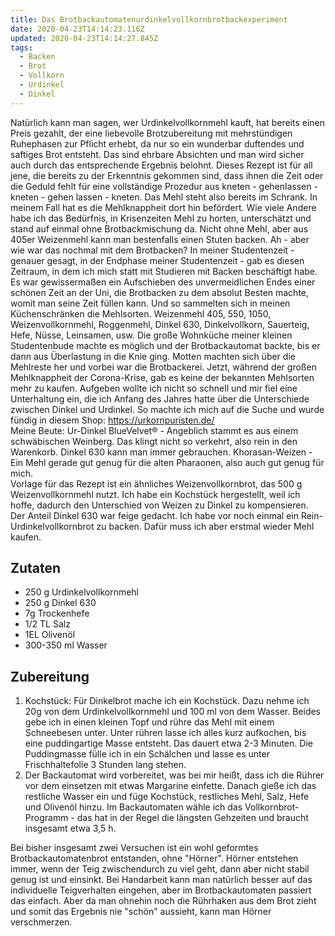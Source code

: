 ```yaml
---
title: Das Brotbackautomatenurdinkelvollkornbrotbackexperiment
date: 2020-04-23T14:14:23.116Z
updated: 2020-04-23T14:14:27.845Z
tags:
  - Backen
  - Brot
  - Vollkorn
  - Urdinkel
  - Dinkel
---
```

Natürlich kann man sagen, wer Urdinkelvollkornmehl kauft, hat bereits einen Preis gezahlt, der eine liebevolle Brotzubereitung mit mehrstündigen Ruhephasen zur Pflicht erhebt, da nur so ein wunderbar duftendes und saftiges Brot entsteht. Das sind ehrbare Absichten und man wird sicher auch durch das entsprechende Ergebnis belohnt. Dieses Rezept ist für all jene, die bereits zu der Erkenntnis gekommen sind, dass ihnen die Zeit oder die Geduld fehlt für eine vollständige Prozedur aus kneten - gehenlassen -  kneten - gehen lassen - kneten. Das Mehl steht also bereits im Schrank. In meinem Fall hat es die Mehlknappheit dort hin befördert. Wie viele Andere habe ich das Bedürfnis, in Krisenzeiten Mehl zu horten, unterschätzt und stand auf einmal ohne Brotbackmischung da. Nicht ohne Mehl, aber aus 405er Weizenmehl kann man bestenfalls einen Stuten backen. Ah - aber wie war das nochmal mit dem Brotbacken? In meiner Studentenzeit - genauer gesagt, in der Endphase meiner Studentenzeit - gab es diesen Zeitraum, in dem ich mich statt mit Studieren mit Backen beschäftigt habe. Es war gewissermaßen ein Aufschieben des unvermeidlichen Endes einer schönen Zeit an der Uni, die Brotbacken zu dem absolut Besten machte, womit man seine Zeit füllen kann. Und so sammelten sich in meinen Küchenschränken die Mehlsorten. Weizenmehl 405, 550, 1050, Weizenvollkornmehl, Roggenmehl, Dinkel 630, Dinkelvollkorn, Sauerteig, Hefe, Nüsse, Leinsamen, usw. Die große Wohnküche meiner kleinen Studentenbude machte es möglich und der Brotbackautomat backte, bis er dann aus Überlastung in die Knie ging. Motten machten sich über die Mehlreste her und vorbei war die Brotbackerei. 
Jetzt, während der großen Mehlknappheit der Corona-Krise, gab es keine der bekannten Mehlsorten mehr zu kaufen. Aufgeben wollte ich nicht so schnell und mir fiel eine Unterhaltung ein, die ich Anfang des Jahres hatte über die Unterschiede zwischen Dinkel und Urdinkel. So machte ich mich auf die Suche und wurde fündig in diesem Shop: <https://urkornpuristen.de/><br>
Meine Beute: Ur-Dinkel BlueVelvet® - Angeblich stammt es aus einem schwäbischen Weinberg. Das klingt nicht so verkehrt, also rein in den Warenkorb. Dinkel 630 kann man immer gebrauchen. Khorasan-Weizen - Ein Mehl gerade gut genug für die alten Pharaonen, also auch gut genug für mich.<br>
Vorlage für das Rezept ist ein ähnliches Weizenvollkornbrot, das 500 g Weizenvollkornmehl nutzt. Ich habe ein Kochstück hergestellt, weil ich hoffe, dadurch den Unterschied von Weizen zu Dinkel zu kompensieren. Der Anteil Dinkel 630 war feige gedacht. Ich habe vor noch einmal ein Rein-Urdinkelvollkornbrot zu backen. Dafür muss ich aber erstmal wieder Mehl kaufen.<br>

## Zutaten

* 250 g Urdinkelvollkornmehl
* 250 g Dinkel 630
* 7g Trockenhefe
* 1/2 TL Salz
* 1EL Olivenöl
* 300-350 ml Wasser

## Zubereitung 

1. Kochstück: Für Dinkelbrot mache ich ein Kochstück. Dazu nehme ich 20g von dem Urdinkelvollkornmehl und 100 ml von dem Wasser. Beides gebe ich in einen kleinen Topf und rühre das Mehl mit einem Schneebesen unter. Unter rühren lasse ich alles kurz aufkochen, bis eine puddingartige Masse entsteht. Das dauert etwa 2-3 Minuten. Die Puddingmasse fülle ich in ein Schälchen und lasse es unter Frischhaltefolie 3 Stunden lang stehen. 
2. Der Backautomat wird vorbereitet, was bei mir heißt, dass ich die Rührer vor dem einsetzen mit etwas Margarine einfette. Danach gieße ich das restliche Wasser ein und füge Kochstück, restliches Mehl, Salz, Hefe und Olivenöl hinzu. Im Backautomaten wähle ich das Vollkornbrot-Programm - das hat in der Regel die längsten Gehzeiten und braucht insgesamt etwa 3,5 h.

Bei bisher insgesamt zwei Versuchen ist ein wohl geformtes Brotbackautomatenbrot entstanden, ohne "Hörner". Hörner entstehen immer, wenn der Teig zwischendurch zu viel geht, dann aber nicht stabil genug ist und einsinkt. Bei Handarbeit kann man natürlich besser auf das individuelle Teigverhalten eingehen, aber im Brotbackautomaten passiert das einfach. Aber da man ohnehin noch die Rührhaken aus dem Brot zieht und somit das Ergebnis nie "schön" aussieht, kann man Hörner verschmerzen.